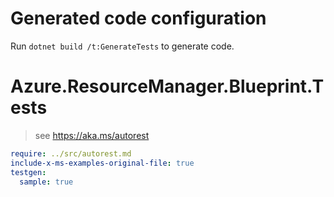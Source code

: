 # Generated code configuration

Run `dotnet build /t:GenerateTests` to generate code.

# Azure.ResourceManager.Blueprint.Tests

> see https://aka.ms/autorest
``` yaml
require: ../src/autorest.md
include-x-ms-examples-original-file: true
testgen:
  sample: true
```
